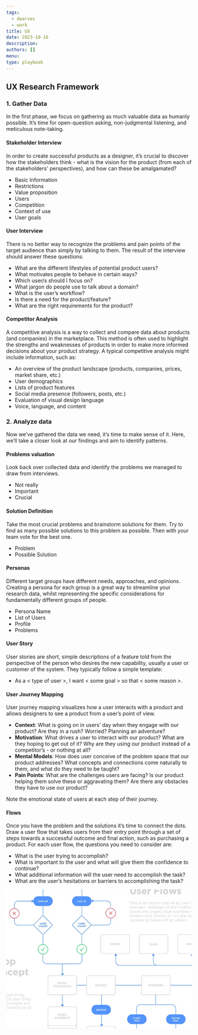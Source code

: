 ```yaml
---
tags:
  - dwarves
  - work
title: UX
date: 2023-10-16
description:
authors: []
menu:
type: playbook
---
```


## UX Research Framework
### 1. Gather Data
In the first phase, we focus on gathering as much valuable data as humanly possible. It’s time for open-question asking, non-judgmental listening, and meticulous note-taking.

#### Stakeholder Interview
In order to create successful products as a designer, it’s crucial to discover how the stakeholders think - what is the vision for the product (from each of the stakeholders' perspectives), and how can these be amalgamated?

* Basic Information
* Restrictions
* Value proposition
* Users
* Competition
* Context of use
* User goals

#### User Interview
There is no better way to recognize the problems and pain points of the target audience than simply by talking to them. The result of the interview should answer these questions:

* What are the different lifestyles of potential product users?
* What motivates people to behave in certain ways?
* Which user/s should I focus on?
* What jargon do people use to talk about a domain?
* What is the user’s workflow?
* Is there a need for the product/feature?
* What are the right requirements for the product?

#### Competitor Analysis
A competitive analysis is a way to collect and compare data about products (and companies) in the marketplace. This method is often used to highlight the strengths and weaknesses of products in order to make more informed decisions about your product strategy. A typical competitive analysis might include information, such as:

* An overview of the product landscape (products, companies, prices, market share, etc.)
* User demographics
* Lists of product features
* Social media presence (followers, posts, etc.)
* Evaluation of visual design language
* Voice, language, and content

### 2. Analyze data
Now we’ve gathered the data we need, it’s time to make sense of it. Here, we’ll take a closer look at our findings and aim to identify patterns.

#### Problems valuation
Look back over collected data and identify the problems we managed to draw from interviews.
* Not really
* Important
* Crucial

#### Solution Definition
Take the most crucial problems and brainstorm solutions for them. Try to find as many possible solutions to this problem as possible. Then with your team vote for the best one.

* Problem
* Possible Solution

#### Personas
Different target groups have different needs, approaches, and opinions. Creating a persona for each group is a great way to streamline your research data, whilst representing the specific considerations for fundamentally different groups of people.

* Persona Name
* List of Users
* Profile
* Problems

#### User Story
User stories are short, simple descriptions of a feature told from the perspective of the person who desires the new capability, usually a user or customer of the system. They typically follow a simple template:

* As a < type of user >, I want < some goal > so that < some reason >.

#### User Journey Mapping
User journey mapping visualizes how a user interacts with a product and allows designers to see a product from a user’s point of view.

* **Context**: What is going on in users’ day when they engage with our product? Are they in a rush? Worried? Planning an adventure?
* **Motivation**: What drives a user to interact with our product? What are they hoping to get out of it? Why are they using our product instead of a competitor’s - or nothing at all?
* **Mental Models**: How does user conceive of the problem space that our product addresses? What concepts and connections come naturally to them, and what do they need to be taught?
* **Pain Points**: What are the challenges users are facing? Is our product helping them solve these or aggravating them? Are there any obstacles they have to use our product?

Note the emotional state of users at each step of their journey.

#### Flows
Once you have the problem and the solutions it’s time to connect the dots. Draw a user flow that takes users from their entry point through a set of steps towards a successful outcome and final action, such as purchasing a product.
For each user flow, the questions you need to consider are:

* What is the user trying to accomplish?
* What is important to the user and what will give them the confidence to continue?
* What additional information will the user need to accomplish the task?
* What are the user’s hesitations or barriers to accomplishing the task?

![User Flow](assets/UX/3d7c3626f0c1880f74be8d46181f9e1b_MD5.webp)
